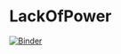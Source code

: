 # LackOfPower
[![Binder](https://mybinder.org/badge_logo.svg)](https://mybinder.org/v2/gh/akshayjithesh/LackOfPower/HEAD)
